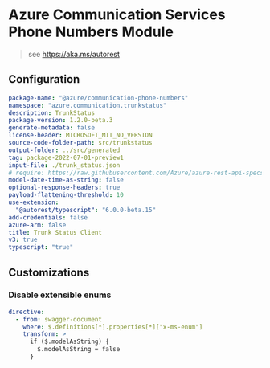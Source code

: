 # Azure Communication Services Phone Numbers Module

> see https://aka.ms/autorest

## Configuration

```yaml
package-name: "@azure/communication-phone-numbers"
namespace: "azure.communication.trunkstatus"
description: TrunkStatus
package-version: 1.2.0-beta.3
generate-metadata: false
license-header: MICROSOFT_MIT_NO_VERSION
source-code-folder-path: src/trunkstatus
output-folder: ../src/generated
tag: package-2022-07-01-preview1
input-file: ./trunk_status.json
# require: https://raw.githubusercontent.com/Azure/azure-rest-api-specs/56cf1008f95c0d13eeb746e25d7d7f21ea94d3d5/specification/communication/data-plane/TrunkStatus/readme.md
model-date-time-as-string: false
optional-response-headers: true
payload-flattening-threshold: 10
use-extension:
  "@autorest/typescript": "6.0.0-beta.15"
add-credentials: false
azure-arm: false
title: Trunk Status Client
v3: true
typescript: "true"
```

## Customizations

### Disable extensible enums

```yaml
directive:
  - from: swagger-document
    where: $.definitions[*].properties[*]["x-ms-enum"]
    transform: >
      if ($.modelAsString) {
        $.modelAsString = false
      }
```
